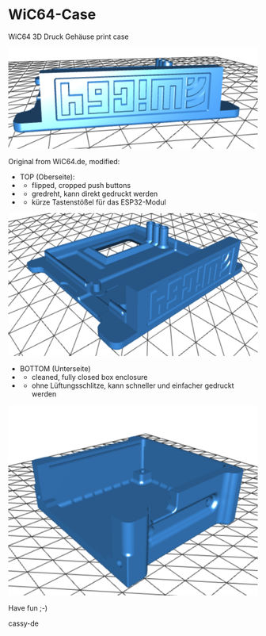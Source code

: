 # WiC64-Case
WiC64 3D Druck Gehäuse print case 

<p align="center">
  <img src="images/WiC64.png">
</p>

Original from WiC64.de, modified:

 - TOP (Oberseite):
 - - flipped, cropped push buttons
 - - gredreht, kann direkt gedruckt werden
 - - kürze Tastenstößel für das ESP32-Modul
 
 <p align="center">
  <img src="images/WiC64t.png">
</p>
 
 - BOTTOM (Unterseite)
 - - cleaned, fully closed box enclosure
 - - ohne Lüftungsschlitze, kann schneller und einfacher gedruckt werden
 
  <p align="center">
  <img src="images/WiC64b.png">
</p>
 
 
 Have fun  ;-)
 
 cassy-de
